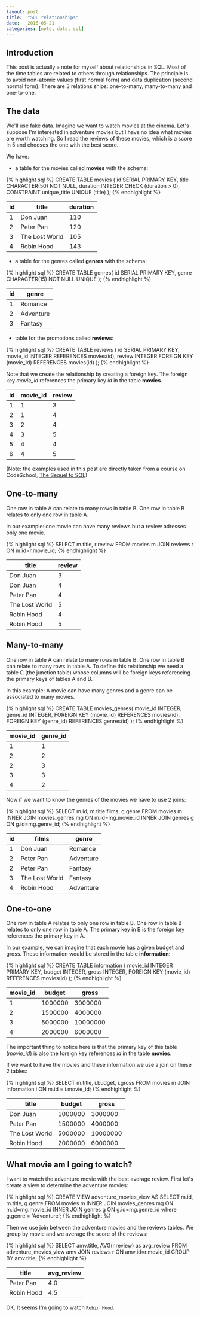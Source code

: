 ```yaml
---
layout: post
title:  "SQL relationships"
date:   2016-05-21
categories: [note, data, sql]
---
```



## Introduction

This post is actually a note for myself about relationships in SQL. Most of the
time tables are related to others through relationships. The principle is to
avoid non-atomic values (first normal form) and data duplication (second normal
form). There are 3 relations ships: one-to-many, many-to-many and one-to-one.


## The data

We'll use fake data. Imagine we want to watch movies at the cinema. Let's
suppose I'm interested in adventure movies but I have no idea what movies are
worth watching. So I read the reviews of these movies, which is a score in 5
and chooses the one with the best score.

We have:

* a table for the movies called **movies** with the schema:

{% highlight sql %}
CREATE TABLE movies (
    id SERIAL PRIMARY KEY,
    title CHARACTER(50) NOT NULL,
    duration INTEGER CHECK (duration > 0),
    CONSTRAINT unique_title UNIQUE (title)
);
{% endhighlight %}

| id | title          | duration |
|----|----------------|----------|
| 1  | Don Juan       | 110      |
| 2  | Peter Pan      | 120      |
| 3  | The Lost World | 105      |
| 4  | Robin Hood     | 143      |


* a table for the genres called **genres** with the schema:

{% highlight sql %}
CREATE TABLE genres(
    id SERIAL PRIMARY KEY,
    genre CHARACTER(15) NOT NULL UNIQUE
);
{% endhighlight %}

| id | genre     |
|----|-----------|
| 1  | Romance   |
| 2  | Adventure |
| 3  | Fantasy   |


* table for the promotions called **reviews**:

{% highlight sql %}
CREATE TABLE reviews (
    id SERIAL PRIMARY KEY,
    movie_id INTEGER REFERENCES movies(id),
    review INTEGER
    FOREIGN KEY (movie_id) REFERENCES movies(id)
);
{% endhighlight %}


Note that we create the relationship by creating a foreign key. The foreign key
*movie_id* references the primary key *id* in the table **movies**.


| id | movie_id | review |
|----|----------|--------|
| 1  | 1        | 3      |
| 2  | 1        | 4      |
| 3  | 2        | 4      |
| 4  | 3        | 5      |
| 5  | 4        | 4      |
| 6  | 4        | 5      |



(Note: the examples used in this post are directly taken from a course on
CodeSchool, [The Sequel to SQL](https://www.codeschool.com/courses/the-sequel-to-sql))


## One-to-many 

One row in table A can relate to many rows in table B.
One row in table B relates to only one row in table A.

In our example:
one movie can have many reviews but a review adresses only one movie.

{% highlight sql %}
SELECT m.title, r.review 
FROM movies m JOIN reviews r 
ON m.id=r.movie_id;
{% endhighlight %}

| title          | review |
|----------------|--------|
| Don Juan       | 3      |
| Don Juan       | 4      |
| Peter Pan      | 4      |
| The Lost World | 5      |
| Robin Hood     | 4      |
| Robin Hood     | 5      |


## Many-to-many

One row in table A can relate to many rows in table B. One row in table B can
relate to many rows in table A. To define this relationship we need a table
C (the junction table) whose columns will be foreign keys referencing the
primary keys of tables A and B.

In this example:
A movie can have many genres and a genre can be associated to many movies.

{% highlight sql %}
CREATE TABLE movies_genres(
    movie_id INTEGER,
    genre_id INTEGER,
    FOREIGN KEY (movie_id) REFERENCES movies(id),
    FOREIGN KEY (genre_id) REFERENCES genres(id)
);
{% endhighlight %}


| movie_id | genre_id |
|----------|----------|
| 1        | 1        |
| 2        | 2        |
| 2        | 3        |
| 3        | 3        |
| 4        | 2        |


Now if we want to know the genres of the movies we have to use 2 joins:

{% highlight sql %}
SELECT m.id, m.title films, g.genre 
FROM movies m
INNER JOIN movies_genres mg
ON m.id=mg.movie_id
INNER JOIN genres g
ON g.id=mg.genre_id;
{% endhighlight %}


| id | films          | genre     |
|----|----------------|-----------|
| 1  | Don Juan       | Romance   |
| 2  | Peter Pan      | Adventure |
| 2  | Peter Pan      | Fantasy   |
| 3  | The Lost World | Fantasy   |
| 4  | Robin Hood     | Adventure |


## One-to-one

One row in table A relates to only one row in table B.
One row in table B relates to only one row in table A.
The primary key in B is the foreign key references the primary key in A.

In our example, we can imagine that each movie has a given budget and gross.
These information would be stored in the table **information**:

{% highlight sql %}
CREATE TABLE information (
    movie_id INTEGER PRIMARY KEY,
    budget INTEGER,
    gross INTEGER,
    FOREIGN KEY (movie_id) REFERENCES movies(id)
);
{% endhighlight %}


| movie_id | budget  | gross    |
|----------|---------|----------|
| 1        | 1000000 | 3000000  |
| 2        | 1500000 | 4000000  |
| 3        | 5000000 | 10000000 |
| 4        | 2000000 | 6000000  |


The important thing to notice here is that the primary key of this table
(*movie_id*) is also the foreign key references *id* in the table **movies**.

If we want to have the movies and these information we use a join on these
2 tables:

{% highlight sql %}
SELECT m.title, i.budget, i.gross 
FROM movies m JOIN information i
ON m.id = i.movie_id;
{% endhighlight %}


| title          | budget  | gross    |
|----------------|---------|----------|
| Don Juan       | 1000000 | 3000000  |
| Peter Pan      | 1500000 | 4000000  |
| The Lost World | 5000000 | 10000000 |
| Robin Hood     | 2000000 | 6000000  |


## What movie am I going to watch?

I want to watch the adventure movie with the best average review. First let's
create a view to determine the adventure movies:

{% highlight sql %}
CREATE VIEW adventure_movies_view AS
SELECT m.id, m.title, g.genre 
FROM movies m
INNER JOIN movies_genres mg
ON m.id=mg.movie_id
INNER JOIN genres g
ON g.id=mg.genre_id
where g.genre = 'Adventure';
{% endhighlight %}

Then we use join between the adventure movies and the reviews tables. We group by
movie and we average the score of the reviews:

{% highlight sql %}
SELECT amv.title, AVG(r.review) as avg_review
FROM adventure_movies_view amv JOIN reviews r 
ON amv.id=r.movie_id 
GROUP BY amv.title;
{% endhighlight %}

| title      | avg_review |
|------------|------------|
| Peter Pan  | 4.0        |
| Robin Hood | 4.5        |

OK. It seems I'm going to watch `Robin Hood`.
